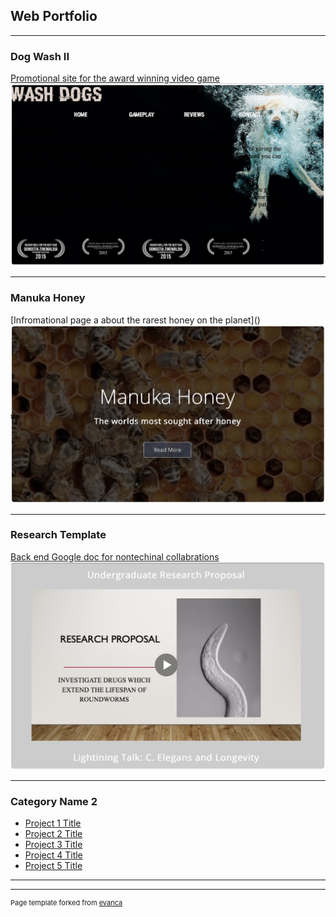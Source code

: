 ## Web Portfolio

---

### Dog Wash II

[Promotional site for the award winning video game](/sample_page)
<img src="images/dogwashimg.jpg?raw=true"/>

---
### Manuka Honey
[Infromational page a about the rarest honey on the planet](<a href="https://h-monster.github.io/Manuka_Honey/"></a>)
<img src="images/honeyimg2.png?raw=true"/>

---
### Research Template
[Back end Google doc for nontechinal collabrations](http://example.com/)
<img src="images/ugrimg.jpg?raw=true"/>

---

### Category Name 2

- [Project 1 Title](http://example.com/)
- [Project 2 Title](https://h-monster.github.io/Manuka_Honey/)
- [Project 3 Title](http://example.com/)
- [Project 4 Title](http://example.com/)
- [Project 5 Title](http://example.com/)

---




---
<p style="font-size:11px">Page template forked from <a href="https://github.com/evanca/quick-portfolio">evanca</a></p>
<!-- Remove above link if you don't want to attibute -->
